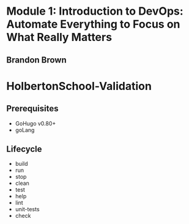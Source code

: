 <h1>Module 1: Introduction to DevOps: Automate Everything to Focus on What Really Matters</h1>
<h2>Brandon Brown</h2>

# HolbertonSchool-Validation

## Prerequisites

- GoHugo v0.80+
- goLang

## Lifecycle

- build
- run
- stop
- clean
- test
- help
- lint
- unit-tests
- check